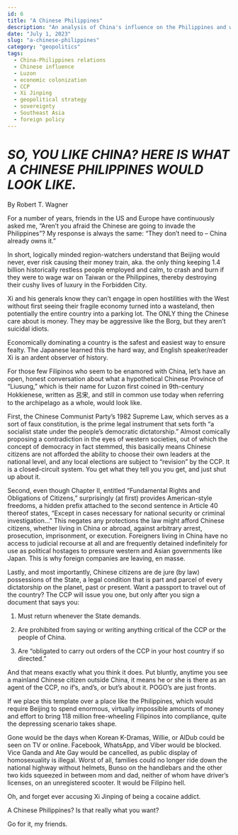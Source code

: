 ```yaml
---
id: 6
title: "A Chinese Philippines"
description: "An analysis of China's influence on the Philippines and what it means for the country's future."
date: "July 1, 2023"
slug: "a-chinese-philippines"
category: "geopolitics"
tags:
  - China-Philippines relations
  - Chinese influence
  - Luzon
  - economic colonization
  - CCP
  - Xi Jinping
  - geopolitical strategy
  - sovereignty
  - Southeast Asia
  - foreign policy
---
```


# _SO, YOU LIKE CHINA? HERE IS WHAT A CHINESE PHILIPPINES WOULD LOOK LIKE._

By Robert T. Wagner

For a number of years, friends in the US and Europe have continuously asked me, “Aren’t you afraid the Chinese are going to invade the Philippines”? My response is always the same: “They don’t need to – China already owns it.”

In short, logically minded region-watchers understand that Beijing would never, ever risk causing their money train, aka. the only thing keeping 1.4 billion historically restless people employed and calm, to crash and burn if they were to wage war on Taiwan or the Philippines, thereby destroying their cushy lives of luxury in the Forbidden City.

Xi and his generals know they can’t engage in open hostilities with the West without first seeing their fragile economy turned into a wasteland, then potentially the entire country into a parking lot. The ONLY thing the Chinese care about is money. They may be aggressive like the Borg, but they aren’t suicidal idiots.

Economically dominating a country is the safest and easiest way to ensure fealty. The Japanese learned this the hard way, and English speaker/reader Xi is an ardent observer of history.

For those few Filipinos who seem to be enamored with China, let’s have an open, honest conversation about what a hypothetical Chinese Province of “Liusung,” which is their name for Luzon first coined in 9th-century Hokkienese, written as 呂宋, and still in common use today when referring to the archipelago as a whole, would look like.

First, the Chinese Communist Party’s 1982 Supreme Law, which serves as a sort of faux constitution, is the prime legal instrument that sets forth “a socialist state under the people’s democratic dictatorship.” Almost comically proposing a contradiction in the eyes of western societies, out of which the concept of democracy in fact stemmed, this basically means Chinese citizens are not afforded the ability to choose their own leaders at the national level, and any local elections are subject to “revision” by the CCP. It is a closed-circuit system. You get what they tell you you get, and just shut up about it.

Second, even though Chapter II, entitled “Fundamental Rights and Obligations of Citizens,” surprisingly (at first) provides American-style freedoms, a hidden prefix attached to the second sentence in Article 40 thereof states, “Except in cases necessary for national security or criminal investigation…” This negates any protections the law might afford Chinese citizens, whether living in China or abroad, against arbitrary arrest, prosecution, imprisonment, or execution. Foreigners living in China have no access to judicial recourse at all and are frequently detained indefinitely for use as political hostages to pressure western and Asian governments like Japan. This is why foreign companies are leaving, en masse.

Lastly, and most importantly, Chinese citizens are de jure (by law) possessions of the State, a legal condition that is part and parcel of every dictatorship on the planet, past or present. Want a passport to travel out of the country? The CCP will issue you one, but only after you sign a document that says you:

1. Must return whenever the State demands.

2. Are prohibited from saying or writing anything critical of the CCP or the people of China.

3. Are “obligated to carry out orders of the CCP in your host country if so directed.”

And that means exactly what you think it does. Put bluntly, anytime you see a mainland Chinese citizen outside China, it means he or she is there as an agent of the CCP, no if’s, and’s, or but’s about it. POGO’s are just fronts.

If we place this template over a place like the Philippines, which would require Beijing to spend enormous, virtually impossible amounts of money and effort to bring 118 million free-wheeling Filipinos into compliance, quite the depressing scenario takes shape.

Gone would be the days when Korean K-Dramas, Willie, or AlDub could be seen on TV or online. Facebook, WhatsApp, and Viber would be blocked. Vice Ganda and Ate Gay would be cancelled, as public display of homosexuality is illegal. Worst of all, families could no longer ride down the national highway without helmets, Bunso on the handlebars and the other two kids squeezed in between mom and dad, neither of whom have driver’s licenses, on an unregistered scooter. It would be Filipino hell.

Oh, and forget ever accusing Xi Jinping of being a cocaine addict.

A Chinese Philippines? Is that really what you want?

Go for it, my friends.
